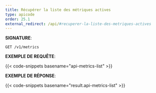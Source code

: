 ```yaml
---
title: Récupérer la liste des métriques actives
type: apicode
order: 25.1
external_redirect: /api/#recuperer-la-liste-des-metriques-actives
---
```


**SIGNATURE**:

`GET /v1/metrics`

**EXEMPLE DE REQUÊTE**:

{{< code-snippets basename="api-metrics-list" >}}

**EXEMPLE DE RÉPONSE**:

{{< code-snippets basename="result.api-metrics-list" >}}
